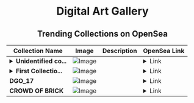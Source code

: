 <div align="center">

# Digital Art Gallery

## Trending Collections on OpenSea

| Collection Name                       | Image                                                                                     | Description                       | OpenSea Link                                                                                          |
|---------------------------------------|-------------------------------------------------------------------------------------------|-----------------------------------|--------------------------------------------------------------------------------------------------------|
| **<details><summary>Unidentified co...</summary>Unidentified contract 6e61231f-9527-41ab-9ae1-8559fd8b4e71</details>** | ![Image](https://i.seadn.io/s/raw/files/cf57d187551dd413e4295042fa0b97b2.jpg?w=500&auto=format?w=200&auto=format) |  | <details><summary>Link</summary>[Unidentified contract 6e61231f-9527-41ab-9ae1-8559fd8b4e71](https://opensea.io/collection/unidentified-contract-6e61231f-9527-41ab-9ae1-8559)</details> |
| **<details><summary>First Collectio...</summary>First Collection</details>** | ![Image](https://i.seadn.io/s/raw/files/f89cdef967bf8c081a61ff25382b4b64.png?w=500&auto=format?w=200&auto=format) |  | <details><summary>Link</summary>[First Collection](https://opensea.io/collection/first-collection-237)</details> |
| **DGO_17** | ![Image](https://i.seadn.io/s/raw/files/a5f6c7e034be2bf83bab656d4ee1cbd8.png?w=500&auto=format?w=200&auto=format) |  | <details><summary>Link</summary>[DGO_17](https://opensea.io/collection/dgo-17)</details> |
| **CROWD OF BRICK** | ![Image](https://i.seadn.io/s/raw/files/2f27e6905280acdb947bdbe1932eb8a1.png?w=500&auto=format?w=200&auto=format) |  | <details><summary>Link</summary>[CROWD OF BRICK](https://opensea.io/collection/crowd-of-brick)</details> |

</div>